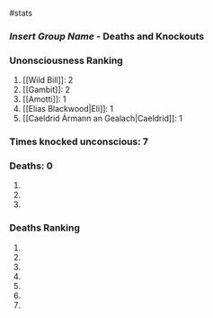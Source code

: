 #stats 
### *Insert Group Name* - Deaths and Knockouts

### Unonsciousness Ranking

1. [[Wild Bill]]: 2
2. [[Gambit]]: 2
3. [[Amotti]]: 1
4. [[Elias Blackwood|Eli]]: 1
5. [[Caeldrid Àrmann an Gealach|Caeldrid]]: 1
### Times knocked unconscious: 7



### Deaths: 0

1. 
2. 
3. 




### Deaths Ranking

1. 
2. 
3. 
4. 
5. 
6. 
7. 
